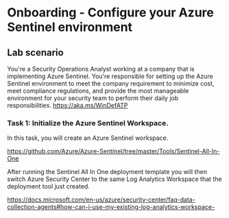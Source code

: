 # Onboarding - Configure your Azure Sentinel environment

## Lab scenario

You're a Security Operations Analyst working at a company that is implementing Azure Sentinel. 
You're responsible for setting up the Azure Sentinel environment to meet the company requirement to minimize cost, meet compliance regulations, and provide the most manageable environment for your security team to perform their daily job responsibilities.
https://aka.ms/WinDefATP
### Task 1: Initialize the Azure Sentinel Workspace.

In this task, you will create an Azure Sentinel workspace.

https://github.com/Azure/Azure-Sentinel/tree/master/Tools/Sentinel-All-In-One

After running the Sentinel All In One deployment template you will then switch Azure Security Center to the same Log Analytics Workspace that the deployment tool just created.

https://docs.microsoft.com/en-us/azure/security-center/faq-data-collection-agents#how-can-i-use-my-existing-log-analytics-workspace-



